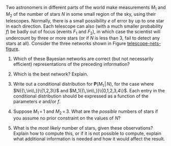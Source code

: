 Two astronomers in different parts of the world
make measurements $M_1$ and $M_2$ of the number of stars $N$ in some
small region of the sky, using their telescopes. Normally, there is a
small possibility $e$ of error by up to one star in each direction. Each
telescope can also (with a much smaller probability $f$) be badly out of
focus (events $F_1$ and $F_2$), in which case the scientist will
undercount by three or more stars (or if $N$ is less than 3, fail to
detect any stars at all). Consider the three networks shown in
Figure <a href="#telescope-nets-figure">telescope-nets-figure</a>.<br>

1.  Which of these Bayesian networks are correct (but not
    necessarily efficient) representations of the preceding information?<br>

2.  Which is the best network? Explain.<br>

3.  Write out a conditional distribution for
    ${\textbf{P}}(M_1{{\,|\,}}N)$, for the case where
    $N{{\,\in\\,}}\{1,2,3\}$ and $M_1{{\,\in\\,}}\{0,1,2,3,4\}$. Each
    entry in the conditional distribution should be expressed as a
    function of the parameters $e$ and/or $f$.<br>

4.  Suppose $M_1{{\,=\,}}1$ and $M_2{{\,=\,}}3$. What are the
    <i>possible</i> numbers of stars if you assume no prior
    constraint on the values of $N$?<br>

5.  What is the <i>most likely</i> number of stars, given these
    observations? Explain how to compute this, or if it is not possible
    to compute, explain what additional information is needed and how it
    would affect the result.<br>
